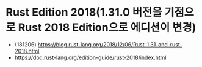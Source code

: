 # Rust Edition 2018(1.31.0 버전을 기점으로 Rust 2018 Edition으로 에디션이 변경)
- (181206) https://blog.rust-lang.org/2018/12/06/Rust-1.31-and-rust-2018.html
- https://doc.rust-lang.org/edition-guide/rust-2018/index.html

